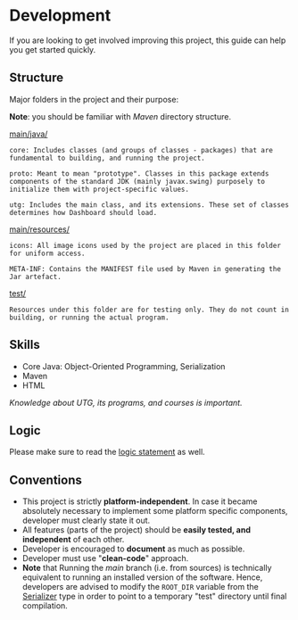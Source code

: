 # Development
If you are looking to get involved improving this project, this guide can help you get started quickly.

## Structure
Major folders in the project and their purpose:

**Note**: you should be familiar with _Maven_ directory structure.

[main/java/](src/main/java)

    core: Includes classes (and groups of classes - packages) that are fundamental to building, and running the project.

    proto: Meant to mean "prototype". Classes in this package extends components of the standard JDK (mainly javax.swing) purposely to initialize them with project-specific values.

    utg: Includes the main class, and its extensions. These set of classes determines how Dashboard should load.

[main/resources/](src/main/resources)

    icons: All image icons used by the project are placed in this folder for uniform access.

    META-INF: Contains the MANIFEST file used by Maven in generating the Jar artefact.

[test/](src/test)

    Resources under this folder are for testing only. They do not count in building, or running the actual program.

## Skills
- Core Java: Object-Oriented Programming, Serialization
- Maven
- HTML

_Knowledge about UTG, its programs, and courses is important._

## Logic
Please make sure to read the [logic statement](Logic.md) as well.

## Conventions
- This project is strictly **platform-independent**.
  In case it became absolutely necessary to implement some platform specific components,
  developer must clearly state it out.
- All features (parts of the project) should be **easily tested, and independent** of each other.
- Developer is encouraged to **document** as much as possible.
- Developer must use "**clean-code**" approach.
- **Note** that Running the *main* branch (i.e. from sources) is technically equivalent
  to running an installed version of the software.
  Hence, developers are advised to modify the `ROOT_DIR` variable
  from the [Serializer](src/main/java/core/serial/Serializer.java) type
  in order to point to a temporary "test" directory until final compilation.